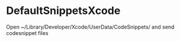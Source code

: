 # DefaultSnippetsXcode
Open ~/Library/Developer/Xcode/UserData/CodeSnippets/ and send codesnippet files
